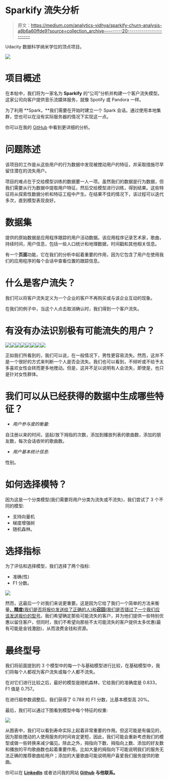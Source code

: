 # Sparkify 流失分析

> 原文：<https://medium.com/analytics-vidhya/sparkify-churn-analysis-a8b6a60ffde9?source=collection_archive---------20----------------------->

Udacity 数据科学纳米学位的顶点项目。

![](img/93477afba85f0b95f5a47846c88f0910.png)

# 项目概述

在本帖中，我们将为一家名为 **Sparkify** 的“公司”分析并构建一个客户流失模型。这家公司向客户提供音乐流媒体服务，就像 Spotify 或 Pandora 一样。

为了利用 **Spark，**我们需要在开始时建立一个 Spark 会话。通过使用本地集群，您也可以在没有实际服务器的情况下实现这一点。

你可以在我的 [GitHub](https://github.com/pato0301/sparkify_capstone_udacity) 中看到更详细的分析。

# 问题陈述

该项目的工作是从这些用户的行为数据中发现被搅动用户的特征，并采取措施尽早留住潜在的流失用户。

项目的难点在于交给模型训练的数据要一人一项。虽然我们的数据是行为数据，但我们需要从行为数据中提取用户特征，然后交给模型进行训练，得到结果。这些特征将从探索性数据分析和特征工程中产生。在结果不佳的情况下，该过程可以迭代多次，直到模型表现良好。

# **数据集**

提供的原始数据是应用程序跟踪的用户活动数据。该应用程序记录艺术家，歌曲，持续时间，用户信息，包括一些人口统计和地理数据，时间戳和其他相关信息。

有一个**页面**功能，它在我们的分析中起着重要的作用，因为它包含了用户在使用我们的应用程序的每个会话中查看位置的跟踪信息。

# **什么是客户流失？**

我们可以将客户流失定义为一个企业的客户不再购买或与该企业互动的现象。

在我们的例子中，当这个人点击取消确认时，我们得到一个客户流失。

# **有没有办法识别极有可能流失的用户？**

![](img/9ff84c4645204bfe2488248d45a53786.png)![](img/a774b326e2c080ff4168657bc172caea.png)![](img/686b1c5195cecd26ee8847969718b516.png)![](img/0528a5a78cc1c8b8dbdd72811be9d36f.png)![](img/c6e2f0e03b0481bfe3d5054191747296.png)![](img/4a55f6f355a92ed201f20fd7cfc06f37.png)![](img/24d4144cfa18e0a59a86ef24b21e1209.png)![](img/8fcbdb4f12fcf73ca78001c7f3455865.png)

正如我们所看到的，我们可以说，在一般情况下，男性更容易流失。然而，这并不是一个很好的方式来判断一个人是否会流失。我们也可以看到，不倾听或不给予太多喜欢女性会转而更多地搅动。但是，这并不足以说明有人会流失，即使是，也只是针对女性群体。

# **我们可以从已经获得的数据中生成哪些特征？**

*   *用户参与度的衡量:*

自注册以来的时间，竖起/放下拇指的次数，添加到播放列表的歌曲数，添加的朋友数，每次会话收听的歌曲数。

*   *用户基本统计信息:*

性别。

# **如何选择模特？**

因为这是一个分类模型(我们需要将用户分类为流失或不流失)，我们尝试了 3 个不同的模型:

*   支持向量机
*   梯度增强树
*   随机森林。

# **选择指标**

为了评估和选择模型，我们选择了两个指标:

*   准确(性)
*   F1 分数。

![](img/7fe01e4e84b3e94dbe01997848294066.png)

然而，这最后一个对我们来说更重要。这是因为它给了我们一个简单的方法来衡量[、**精度**(我们是否将报价发送给了正确的人)和**召回**(我们是否错过了一个我们应该发送报价的型号](https://towardsdatascience.com/precision-vs-recall-386cf9f89488)。我们希望确定那些可能流失的客户，并为他们提供一些特别优惠以留住客户，但同时，我们不希望向那些不太可能流失的客户提供太多优惠(最有可能是金钱激励)，从而浪费金钱和资源。

# **最终型号**

我们将前面提到的 3 个模型中的每一个与基础模型进行比较，在基础模型中，我们将每个人都视为客户流失或每个人都不流失。

在对它们进行比较之后，最好的模型是随机森林，它给我们的准确度是 0.833，F1 值是 0.757。

在进行超参数调整后，我们获得了 0.788 的 F1 分数，比基本模型高 20%。

最后，我们可以通过下图看到模型中每个特征的权重:

![](img/887bdfcbcd3c7edb0d7aed4e9ec25c9d.png)

从图表中，我们可以看到寿命实际上起着非常重要的作用。但这可能是有偏见的，因为那些搅动的人使用服务的时间肯定更短，因此，我们可能会重新考虑我们的模型或做一些转换来减少偏见。除此之外，拇指向下数、拇指向上数、添加的好友数和播放的平均歌曲数也起着重要作用。比如大量的拇指向下可能说明我们的服务无法正确的推荐歌曲给用户；添加的大量歌曲可能说明用户喜爱我们服务提供的歌曲。

你可以在 [**LinkedIn**](https://www.linkedin.com/in/patricio-villanueva/) 或者访问我的网站 [**Github**](https://github.com/pato0301) **与他联系。**